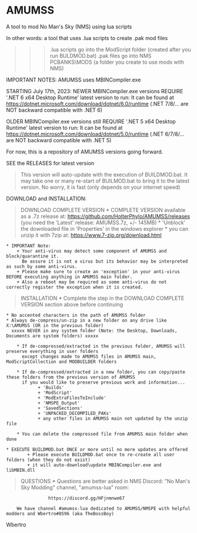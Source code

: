 # AMUMSS
A tool to mod No Man's Sky (NMS) using lua scripts

In other words: a tool that uses .lua scripts to create .pak mod files
  >>> .lua scripts go into the ModScript folder (created after you run BULDMOD.bat)
  >>> .pak files go into NMS PCBANKS\MODS (a folder you create to use mods with NMS)

IMPORTANT NOTES:
  AMUMSS uses MBINCompiler.exe
  
  STARTING July 17th, 2023: NEWER MBINCompiler.exe versions REQUIRE '.NET 6 x64 Desktop Runtime' latest version to run:
  It can be found at https://dotnet.microsoft.com/download/dotnet/6.0/runtime
  (.NET 7/8/... are NOT backward compatible with .NET 6) 
  
  OLDER MBINCompiler.exe versions still REQUIRE '.NET 5 x64 Desktop Runtime' latest version to run:
  It can be found at https://dotnet.microsoft.com/download/dotnet/5.0/runtime
  (.NET 6/7/8/... are NOT backward compatible with .NET 5) 

For now, this is a repository of AMUMSS versions going forward.

SEE the RELEASES for latest version
> This version will auto-update with the execution of BUILDMOD.bat.
> It may take one or many re-start of BUILMOD.bat to bring it to the latest version.
  No worry, it is fast (only depends on your internet speed)

DOWNLOAD and INSTALLATION:

> DOWNLOAD COMPLETE VERSION
    * COMPLETE VERSION available as a .7z release at:
        https://github.com/HolterPhylo/AMUMSS/releases (you need the 'Latest' release: AMUMSS.7z, +/- 145MB)
    * 'Unblock' the downloaded file in 'Properties' in the windows explorer
    * you can unzip it with 7zip at: https://www.7-zip.org/download.html
    
    * IMPORTANT Note:
		+ Your anti-virus may detect some component of AMUMSS and block/quarantine it.
		  Be assure it is not a virus but its behavior may be interpreted as such by some anti-virus.
		+ Please make sure to create an 'exception' in your anti-virus BEFORE executing anything in AMUMSS main folder.
		+ Also a reboot may be required as some anti-virus do not correctly register the exception when it is created.

> INSTALLATION
    * Complete the step in the DOWNLOAD COMPLETE VERSION section above before continuing
	
    * No accented characters in the path of AMUMSS folder
    * Always de-compress/un-zip in a new folder on any drive like X:\AMUMSS (OR in the previous folder)
      xxxxx NEVER in any system folder (Note: the Desktop, Downloads, Documents are system folders) xxxxx

        * If de-compressed/extracted in the previous folder, AMUMSS will preserve everything in user folders
          except changes made to AMUMSS files in AMUMSS main, ModScriptCollection and MODBUILDER folders

        * If de-compressed/extracted in a new folder, you can copy/paste these folders from the previous version of AMUMSS
          if you would like to preserve previous work and information...
                + 'Builds'
                + 'ModScript'
                + 'ModExtraFilesToInclude'
                + 'NMSPE_Output'
                + 'SavedSections'
                + 'UNPACKED_DECOMPILED_PAKs'
                + any other files in AMUMSS main not updated by the unzip file

        * You can delete the compressed file from AMUMSS main folder when done

	* EXECUTE BUILDMOD.bat ONCE or more until no more updates are offered
			+ Please execute BUILDMOD.bat once to re-create all user folders (when they do not exist)
            + it will auto-download\update MBINCompiler.exe and libMBIN.dll


> QUESTIONS
        * Questions are better asked in NMS Discord: "No Man's Sky Modding" channel, "amumss-lua" room:

                    https://discord.gg/HFjnmnwe67

        We have channel #amumss-lua dedicated to AMUMSS/NMSPE with helpful modders and Wbertro#8596 (aka TheBossBoy)

Wbertro
